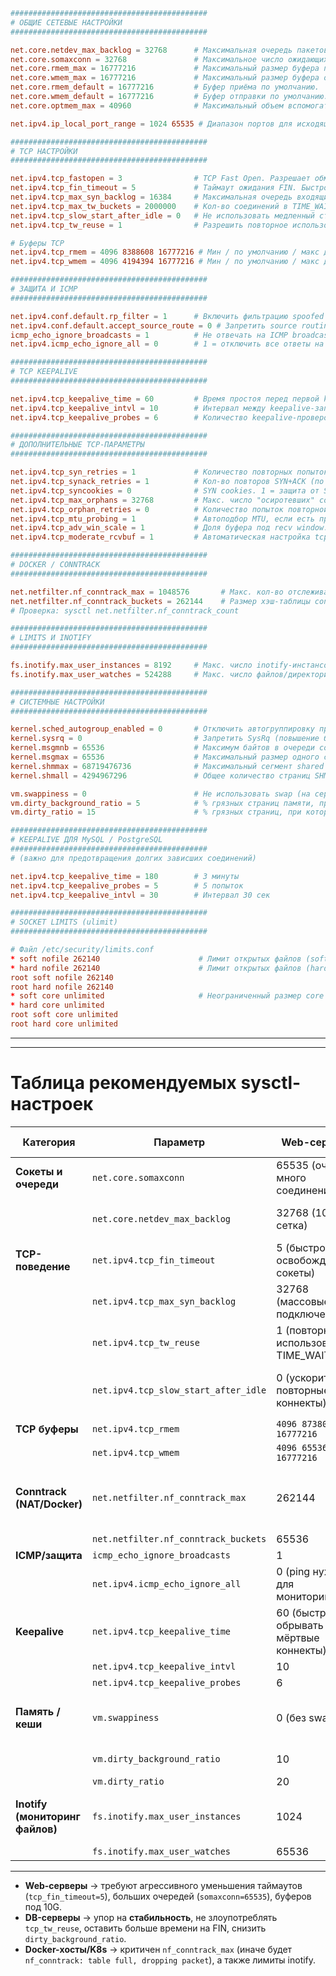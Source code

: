 

```conf
############################################
# ОБЩИЕ СЕТЕВЫЕ НАСТРОЙКИ
############################################

net.core.netdev_max_backlog = 32768      # Максимальная очередь пакетов, ожидающих обработки ядром. Чем выше — тем меньше риск потери пакетов при 10G+ сетях.
net.core.somaxconn = 32768               # Максимальное число ожидающих соединений в listen(). Увеличиваем для высоконагруженных веб/DB серверов.
net.core.rmem_max = 16777216             # Максимальный размер буфера приема (read buffer).
net.core.wmem_max = 16777216             # Максимальный размер буфера отправки (write buffer).
net.core.rmem_default = 16777216         # Буфер приёма по умолчанию.
net.core.wmem_default = 16777216         # Буфер отправки по умолчанию.
net.core.optmem_max = 40960              # Максимальный объем вспомогательной памяти для одного сокета.

net.ipv4.ip_local_port_range = 1024 65535 # Диапазон портов для исходящих подключений. Расширяем, чтобы избежать исчерпания ephemeral портов.

############################################
# TCP НАСТРОЙКИ
############################################

net.ipv4.tcp_fastopen = 3                # TCP Fast Open. Разрешает обмен данными уже на стадии SYN. 3 = и клиент, и сервер.
net.ipv4.tcp_fin_timeout = 5             # Таймаут ожидания FIN. Быстро освобождает сокеты. (По умолчанию 60).
net.ipv4.tcp_max_syn_backlog = 16384     # Максимальная очередь входящих SYN (неподтверждённых соединений).
net.ipv4.tcp_max_tw_buckets = 2000000    # Кол-во соединений в TIME_WAIT, после превышения старые очищаются.
net.ipv4.tcp_slow_start_after_idle = 0   # Не использовать медленный старт после простоя — быстрее для long-lived соединений.
net.ipv4.tcp_tw_reuse = 1                # Разрешить повторное использование TIME_WAIT для исходящих соединений.

# Буферы TCP
net.ipv4.tcp_rmem = 4096 8388608 16777216 # Мин / по умолчанию / макс для буфера приёма TCP.
net.ipv4.tcp_wmem = 4096 4194394 16777216 # Мин / по умолчанию / макс для буфера отправки TCP.

############################################
# ЗАЩИТА И ICMP
############################################

net.ipv4.conf.default.rp_filter = 1      # Включить фильтрацию spoofed IP (reverse path filter).
net.ipv4.conf.default.accept_source_route = 0 # Запретить source routing пакеты (защита).
icmp_echo_ignore_broadcasts = 1          # Не отвечать на ICMP broadcast (защита от DoS).
net.ipv4.icmp_echo_ignore_all = 0        # 1 = отключить все ответы на ping. Обычно оставляем 0.

############################################
# TCP KEEPALIVE
############################################

net.ipv4.tcp_keepalive_time = 60         # Время простоя перед первой keepalive-проверкой (по умолч. 7200 сек).
net.ipv4.tcp_keepalive_intvl = 10        # Интервал между keepalive-запросами.
net.ipv4.tcp_keepalive_probes = 6        # Количество keepalive-проверок до разрыва соединения.

############################################
# ДОПОЛНИТЕЛЬНЫЕ TCP-ПАРАМЕТРЫ
############################################

net.ipv4.tcp_syn_retries = 1             # Количество повторных попыток SYN перед ошибкой (по умолч. 6).
net.ipv4.tcp_synack_retries = 1          # Кол-во повторов SYN+ACK (по умолч. 5).
net.ipv4.tcp_syncookies = 0              # SYN cookies. 1 = защита от SYN flood. 0 = быстрее, если нет атак.
net.ipv4.tcp_max_orphans = 32768         # Макс. число "осиротевших" соединений (без владельца-процесса).
net.ipv4.tcp_orphan_retries = 0          # Количество попыток повторной передачи перед закрытием "осиротевших" соединений.
net.ipv4.tcp_mtu_probing = 1             # Автоподбор MTU, если есть проблемы с фрагментацией.
net.ipv4.tcp_adv_win_scale = 1           # Доля буфера под recv window. 1 = оптимум для 10G.
net.ipv4.tcp_moderate_rcvbuf = 1         # Автоматическая настройка tcp_rmem под нагрузку.

############################################
# DOCKER / CONNTRACK
############################################

net.netfilter.nf_conntrack_max = 1048576       # Макс. кол-во отслеживаемых соединений conntrack.
net.netfilter.nf_conntrack_buckets = 262144    # Размер хэш-таблицы conntrack (~1/4 от max).
# Проверка: sysctl net.netfilter.nf_conntrack_count

############################################
# LIMITS И INOTIFY
############################################

fs.inotify.max_user_instances = 8192     # Макс. число inotify-инстансов на пользователя.
fs.inotify.max_user_watches = 524288     # Макс. число файлов/директорий для мониторинга inotify.

############################################
# СИСТЕМНЫЕ НАСТРОЙКИ
############################################

kernel.sched_autogroup_enabled = 0       # Отключить автогруппировку процессов по TTY (лучше масштабируемость серверов).
kernel.sysrq = 0                         # Запретить SysRq (повышение безопасности).
kernel.msgmnb = 65536                    # Максимум байтов в очереди сообщений.
kernel.msgmax = 65536                    # Максимальный размер одного сообщения.
kernel.shmmax = 68719476736              # Максимальный сегмент shared memory (важно для PostgreSQL).
kernel.shmall = 4294967296               # Общее количество страниц SHM.

vm.swappiness = 0                        # Не использовать swap (на серверах с достаточной RAM).
vm.dirty_background_ratio = 5            # % грязных страниц памяти, при котором фоновые записи запускаются.
vm.dirty_ratio = 15                      # % грязных страниц, при котором процессы блокируются.

############################################
# KEEPALIVE ДЛЯ MySQL / PostgreSQL
############################################
# (важно для предотвращения долгих зависших соединений)

net.ipv4.tcp_keepalive_time = 180        # 3 минуты
net.ipv4.tcp_keepalive_probes = 5        # 5 попыток
net.ipv4.tcp_keepalive_intvl = 30        # Интервал 30 сек

############################################
# SOCKET LIMITS (ulimit)
############################################

# Файл /etc/security/limits.conf
* soft nofile 262140                      # Лимит открытых файлов (soft).
* hard nofile 262140                      # Лимит открытых файлов (hard).
root soft nofile 262140
root hard nofile 262140
* soft core unlimited                     # Неограниченный размер core dump.
* hard core unlimited
root soft core unlimited
root hard core unlimited
```

---


---

# Таблица рекомендуемых sysctl-настроек

| Категория                       | Параметр                             | Web-сервер                            | DB-сервер                                 | Docker-хост/k8s                              |
| ------------------------------- | ------------------------------------ | ------------------------------------- | ----------------------------------------- | -------------------------------------------- |
| **Сокеты и очереди**            | `net.core.somaxconn`                 | 65535 (очень много соединений)        | 16384 (баланс)                            | 32768 (среднее значение)                     |
|                                 | `net.core.netdev_max_backlog`        | 32768 (10G сетка)                     | 16384 (умеренно)                          | 65535 (массовый NAT)                         |
| **TCP-поведение**               | `net.ipv4.tcp_fin_timeout`           | 5 (быстро освобождать сокеты)         | 15 (бережно к долгим коннектам)           | 5                                            |
|                                 | `net.ipv4.tcp_max_syn_backlog`       | 32768 (массовые подключения)          | 8192                                      | 16384                                        |
|                                 | `net.ipv4.tcp_tw_reuse`              | 1 (повторное использование TIME_WAIT) | 0 (лучше не рисковать для БД)             | 1                                            |
|                                 | `net.ipv4.tcp_slow_start_after_idle` | 0 (ускорить повторные коннекты)       | 1 (безопаснее для транзакций)             | 0                                            |
| **TCP буферы**                  | `net.ipv4.tcp_rmem`                  | `4096 87380 16777216`                 | `8192 262144 4194304`                     | `4096 8388608 16777216`                      |
|                                 | `net.ipv4.tcp_wmem`                  | `4096 65536 16777216`                 | `8192 262144 4194304`                     | `4096 4194394 16777216`                      |
| **Conntrack (NAT/Docker)**      | `net.netfilter.nf_conntrack_max`     | 262144                                | 262144                                    | 1048576 (обязательно, иначе падения при NAT) |
|                                 | `net.netfilter.nf_conntrack_buckets` | 65536                                 | 65536                                     | 262144                                       |
| **ICMP/защита**                 | `icmp_echo_ignore_broadcasts`        | 1                                     | 1                                         | 1                                            |
|                                 | `net.ipv4.icmp_echo_ignore_all`      | 0 (ping нужен для мониторинга)        | 0                                         | 0                                            |
| **Keepalive**                   | `net.ipv4.tcp_keepalive_time`        | 60 (быстро обрывать мёртвые коннекты) | 1800 (длинные коннекты БД)                | 300                                          |
|                                 | `net.ipv4.tcp_keepalive_intvl`       | 10                                    | 30                                        | 15                                           |
|                                 | `net.ipv4.tcp_keepalive_probes`      | 6                                     | 9                                         | 5                                            |
| **Память / кеши**               | `vm.swappiness`                      | 0 (без swap)                          | 1 (БД любит RAM, swap крайне нежелателен) | 0                                            |
|                                 | `vm.dirty_background_ratio`          | 10                                    | 5 (снижает лаги записи)                   | 10                                           |
|                                 | `vm.dirty_ratio`                     | 20                                    | 15                                        | 20                                           |
| **Inotify (мониторинг файлов)** | `fs.inotify.max_user_instances`      | 1024                                  | 1024                                      | 8192 (Docker/K8s сильно грузят inotify)      |
|                                 | `fs.inotify.max_user_watches`        | 65536                                 | 131072                                    | 524288                                       |

---


- **Web-серверы** → требуют агрессивного уменьшения таймаутов (`tcp_fin_timeout=5`), больших очередей (`somaxconn=65535`), буферов под 10G.
- **DB-серверы** → упор на **стабильность**, не злоупотреблять `tcp_tw_reuse`, оставить больше времени на FIN, снизить `dirty_background_ratio`.
- **Docker-хосты/K8s** → критичен `nf_conntrack_max` (иначе будет `nf_conntrack: table full, dropping packet`), а также лимиты inotify.
    